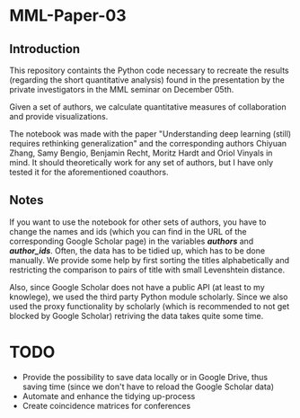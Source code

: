 # MML-Paper-03
## Introduction
This repository containts the Python code necessary to recreate the results (regarding the short quantitative analysis) found in the presentation by the private investigators in the MML seminar on December 05th.

Given a set of authors, we calculate quantitative measures of collaboration and provide visualizations.

The notebook was made with the paper "Understanding deep learning (still) requires rethinking generalization" and the corresponding authors Chiyuan Zhang, Samy Bengio, Benjamin Recht, Moritz Hardt and Oriol Vinyals in mind. It should theoretically work for any set of authors, but I have only tested it for the aforementioned coauthors.

## Notes
If you want to use the notebook for other sets of authors, you have to change the names and ids (which you can find in the URL of the corresponding Google Scholar page) in the variables ***authors*** and ***author_ids***. Often, the data has to be tidied up, which has to be done manually. We provide some help by first sorting the titles alphabetically and restricting the comparison to pairs of title with small Levenshtein distance.

Also, since Google Scholar does not have a public API (at least to my knowlege), we used the third party Python module scholarly. Since we also used the proxy functionality by scholarly (which is recommended to not get blocked by Google Scholar) retriving the data takes quite some time.

# TODO
* Provide the possibility to save data locally or in Google Drive, thus saving time (since we don't have to reload the Google Scholar data)
* Automate and enhance the tidying up-process
* Create coincidence matrices for conferences
